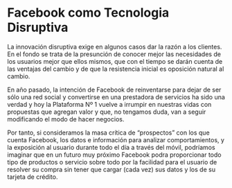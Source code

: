 # Facebook como Tecnologia Disruptiva

La innovación disruptiva exige en algunos casos dar la razón a los clientes. En el fondo se trata de la presunción de conocer mejor las necesidades de los usuarios mejor que ellos mismos, que con el tiempo se darán cuenta de las ventajas del cambio y de que la resistencia inicial es oposición natural al cambio. 

En año pasado, la intención de Facebook de reinventarse para dejar de ser sólo una red social y convertirse en una prestadora de servicios ha sido una verdad y hoy la Plataforma Nº 1 vuelve a irrumpir en nuestras vidas con propuestas que agregan valor y que, no tengamos duda, van a seguir modificando el modo de hacer negocios.

Por tanto, si consideramos la masa crítica de “prospectos” con los que cuenta Facebook, los datos e información para analizar comportamientos, y la exposición al usuario durante todo el día a través del móvil, podríamos imaginar que en un futuro muy próximo Facebook podra proporcionar todo tipo de productos o servicio sobre todo por la facilidad para el usuario de resolver su compra sin tener que cargar \(cada vez\) sus datos y los de su tarjeta de crédito. 

